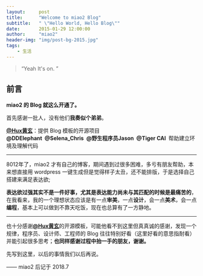 ```yaml
---
layout:     post
title:      "Welcome to miao2 Blog"
subtitle:   " \"Hello World, Hello Blog\""
date:       2015-01-29 12:00:00
author:     "miao2"
header-img: "img/post-bg-2015.jpg"
tags:
    - 生活
---
```


> “Yeah It's on. ”


## 前言

**miao2 的 Blog 就这么开通了。**

首先感谢一批人，没有他们**我奏似个弟弟**。

[**@Hux黄玄**](https://weibo.com/huxpro)：提供 Blog 模板的开源项目<br>**@DDElephant&ensp;@Selena_Chris&ensp;@野生程序员Jason&ensp;@Tiger CAI**&ensp;帮助建立环境及理解代码




---



8012年了，miao2 才有自己的博客，期间遇到过很多困难，多亏有朋友帮助，本来想直接用  wordpress  一键生成但是觉得样子太丑，还不能排版，于是选择自己搭建来满足表达欲;

**表达欲过强其实不是一件好事，尤其是表达能力尚未与其匹配的时候是最痛苦的**，在我看来，我的一个理想状态应该是有一点**审美**，一点**设计**，会一点**美术**，会一点**编程**，基本上可以做到不靠天吃饭，现在也总算有了一方静地。

---

也十分感谢[**@Hux黄玄**](https://weibo.com/huxpro)的开源模板，可能他看不到这里但真真诚的感谢，发现一个规律，程序员、设计师、工程师的 Blog 往往特别好看（这里好看的意思指耐看）并能引起很多思考；**也同样感谢过程中抬一手的朋友，谢谢。**

先写到这里，以后的事情我们以后再说。

—— miao2 后记于 2018.7
